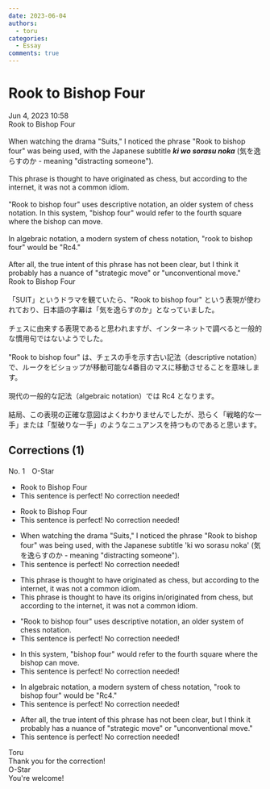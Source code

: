 ```yaml
---
date: 2023-06-04
authors:
  - toru
categories:
  - Essay
comments: true
---
```


# Rook to Bishop Four
<div class="date">Jun 4, 2023 10:58</div>
<div id="post"><div id="body_show_ori">
Rook to Bishop Four<br/><br/>When watching the drama "Suits," I noticed the phrase "Rook to bishop four" was being used, with the Japanese subtitle <strong><em>ki wo sorasu noka</em></strong> (気を逸らすのか - meaning "distracting someone").<br/><br/>This phrase is thought to have originated as chess, but according to the internet, it was not a common idiom.<br/><br/>"Rook to bishop four" uses descriptive notation, an older system of chess notation. In this system, "bishop four" would refer to the fourth square where the bishop can move.<br/><br/>In algebraic notation, a modern system of chess notation, "rook to bishop four" would be "Rc4."<br/><br/>After all, the true intent of this phrase has not been clear, but I think it probably has a nuance of "strategic move" or "unconventional move."
</div></div>

<!-- more -->

<div id="post_ja"><div id="body_show_mo">
Rook to Bishop Four<br/><br/>「SUIT」というドラマを観ていたら、"Rook to bishop four" という表現が使われており、日本語の字幕は「気を逸らすのか」となっていました。<br/><br/>チェスに由来する表現であると思われますが、インターネットで調べると一般的な慣用句ではないようでした。<br/><br/>"Rook to bishop four" は、チェスの手を示す古い記法（descriptive notation）で、ルークをビショップが移動可能な4番目のマスに移動させることを意味します。<br/><br/>現代の一般的な記法（algebraic notation）では Rc4 となります。<br/><br/>結局、この表現の正確な意図はよくわかりませんでしたが、恐らく「戦略的な一手」または「型破りな一手」のようなニュアンスを持つものであると思います。
</div></div>

## Corrections (1)
<div id="block"><div class="first_name"> No. 1　<span class="just_name">O-Star</span></div><div id="block2">
<ul class="correction_field">
<li class="incorrect">Rook to Bishop Four</li>
<li class="corrected perfect">This sentence is perfect! No correction needed!</li>
</ul>
<ul class="correction_field">
<li class="incorrect">Rook to Bishop Four</li>
<li class="corrected perfect">This sentence is perfect! No correction needed!</li>
</ul>
<ul class="correction_field">
<li class="incorrect">When watching the drama "Suits," I noticed the phrase "Rook to bishop four" was being used, with the Japanese subtitle 'ki wo sorasu noka' (気を逸らすのか - meaning "distracting someone").</li>
<li class="corrected perfect">This sentence is perfect! No correction needed!</li>
</ul>
<ul class="correction_field">
<li class="incorrect">This phrase is thought to have originated as chess, but according to the internet, it was not a common idiom.</li>
<li class="corrected correct">
This phrase is thought to have <span class="f_blue">its origins in/originated <span class="f_bold">from</span> </span>chess, but according to the internet, it was not a common idiom.
</li>
</ul>
<ul class="correction_field">
<li class="incorrect">"Rook to bishop four" uses descriptive notation, an older system of chess notation.</li>
<li class="corrected perfect">This sentence is perfect! No correction needed!</li>
</ul>
<ul class="correction_field">
<li class="incorrect">In this system, "bishop four" would refer to the fourth square where the bishop can move.</li>
<li class="corrected perfect">This sentence is perfect! No correction needed!</li>
</ul>
<ul class="correction_field">
<li class="incorrect">In algebraic notation, a modern system of chess notation, "rook to bishop four" would be "Rc4."</li>
<li class="corrected perfect">This sentence is perfect! No correction needed!</li>
</ul>
<ul class="correction_field">
<li class="incorrect">After all, the true intent of this phrase has not been clear, but I think it probably has a nuance of "strategic move" or "unconventional move."</li>
<li class="corrected perfect">This sentence is perfect! No correction needed!</li>
</ul>
</div><div class="name"><span class="just_name">Toru</span><br>
Thank you for the correction!
</div>
<div class="name"><span class="just_name">O-Star</span><br>
You're welcome!
</div>
</div>
